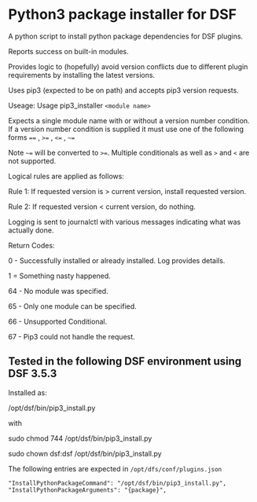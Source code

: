 # Python3 package installer for DSF

A python script to install python package dependencies for DSF plugins.

Reports success on built-in modules.

Provides logic to (hopefully) avoid version conflicts due to different plugin requirements by installing the latest versions.

Uses pip3 (expected to be on path) and accepts pip3 version requests.

Useage:
Usage pip3_installer `<module name>`

Expects a single module name with or without a version number condition.
If a version number condition is supplied it must use one of the following forms
`==` , `>=` , `<=` , `~=`

Note `~=` will be converted to `>=`.  Multiple conditionals as well as `>` and `<` are not supported.

Logical rules are applied as follows:

Rule 1:  If requested version is > current version, install requested version.

Rule 2:  If requested version < current version, do nothing.

Logging is sent to journalctl with various messages indicating what was actually done.

Return Codes:

0 - Successfully installed or already installed.  Log provides details.

1 = Something nasty happened.

64 - No module was specified.

65 - Only one module can be specified.

66 - Unsupported Conditional.

67 - Pip3 could not handle the request.

## Tested in the following DSF environment using DSF 3.5.3

Installed as:

/opt/dsf/bin/pip3_install.py

with

sudo chmod 744 /opt/dsf/bin/pip3_install.py

sudo chown dsf:dsf /opt/dsf/bin/pip3_install.py

The following entries are expected in `/opt/dfs/conf/plugins.json`

  ```
  "InstallPythonPackageCommand": "/opt/dsf/bin/pip3_install.py",
  "InstallPythonPackageArguments": "{package}",
  ```
